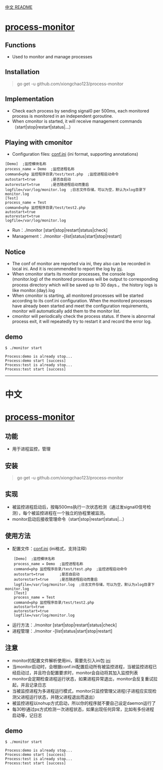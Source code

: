 [中文 README](#中文)

# [process-monitor](https://github.com/xiongchao123/process-monitor)
## Functions
* Used to monitor and manage processes

## Installation
> go get -u github.com/xiongchao123/process-monitor

## Implementation
* Check each process by sending signal0 per 500ms, each monitored process is monitored in an independent goroutine.
* When cmonitor is started, it will receive management commands（start|stop|restart|status|...）

## Playing with cmonitor
* Configuration files: [conf.ini](https://github.com/xiongchao123/process-monitor/blob/master/conf/conf.ini) (ini format, supporting annotations)

```
[Demo]  ;监控模块名称
process_name = Demo  ;监控进程名称
command=php 监控程序目录/test/test.php  ;监控进程启动命令
autostart=true       ;是否自启动
autorestart=true     ;是否随进程启动而重启
logfile=/var/log/monitor.log  ;日志文件存储，可以为空，默认为xlog目录下monitor.log
[Test]
process_name = Test
command=php 监控程序目录/test/test2.php
autostart=true
autorestart=true
logfile=/var/log/monitor.log

```
* Run：./monitor [start|stop|restart|status|check]
* Management：./monitor -[list|status|start|stop|restart]

## Notice
* The conf of monitor are reported via ini, they also can be recorded in local ini.  And it is recommended to report the log by [ini](github.com/ini).
* When cmonitor starts its monitor processes, the console logs (monitor.log) of the monitored processes will be output to corresponding process directory which will be saved up to 30 days.，the history logs is like monitor.{day}.log
* When cmonitor is starting, all monitored processes will be started according to its conf.ini configuration. When the monitored processes have already been started and meet the configuration requirements, monitor will automatically add them to the monitor list.
* cmonitor will periodically check the process status. If there is abnormal process exit, it will repeatedly try to restart it and record the error log.

## demo
```
$ ./monitor start

Process:demo is already stop...
Process:demo start [success]
Process:test is already stop...
Process:test start [success]

```

---
中文
===

# [process-monitor](https://github.com/xiongchao123/process-monitor)
## 功能
* 用于进程监控，管理

## 安装
> go get -u github.com/xiongchao123/process-monitor

## 实现
* 被监控进程启动后，按每500ms执行一次状态检测（通过发signal0信号检测），每个被监控进程在一个独立的协程里被监测。
* monitor启动后接收管理命令（start|stop|restart|status|...）

## 使用方法
* 配置文件：[conf.ini](https://github.com/xiongchao123/process-monitor/blob/master/conf/conf.ini) (ini格式，支持注释)

```
    [Demo]  ;监控模块名称
    process_name = Demo  ;监控进程名称
    command=php 监控程序目录/test/test.php  ;监控进程启动命令
    autostart=true       ;是否自启动
    autorestart=true     ;是否随进程启动而重启
    logfile=/var/log/monitor.log  ;日志文件存储，可以为空，默认为xlog目录下monitor.log
    [Test]
    process_name = Test
    command=php 监控程序目录/test/test2.php
    autostart=true
    autorestart=true
    logfile=/var/log/monitor.log
```
* 运行方法：./monitor [start|stop|restart|status|check]
* 进程管理：./monitor -[list|status|start|stop|restart]

## 注意
* monitor的配置文件解析使用ini，需要先引入ini包 [ini](github.com/ini)
* 当monitor启动时，会根据conf.ini配置启动所有被监控进程，当被监控进程已经启动过，并且符合配置要求时，monitor会自动将其加入监控列表
* monitor会定期检查进程运行状态，如果进程异常退出，monitor会反复重试拉起，并且记录日志
* 当被监控进程为多进程运行模式，monitor只监控管理父进程(子进程应实现检测父进程运行状态，并随父进程退出而退出）
* 被监控进程以nohup方式启动，所以你的程序就不要自己设定daemon运行了
* 每30秒通过ps方式检测一次进程状态，如果出现任何异常，比如有多份进程启动等，记日志

## demo
```
$ ./monitor start

Process:demo is already stop...
Process:demo start [success]
Process:test is already stop...
Process:test start [success]

```
